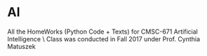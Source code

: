 # AI

All the HomeWorks (Python Code + Texts) for CMSC-671 Artificial Intelligence \\
Class was conducted in Fall 2017 under Prof. Cynthia Matuszek
